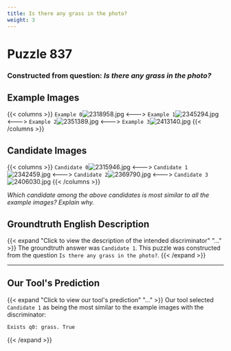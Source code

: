 ```yaml
---
title: Is there any grass in the photo?
weight: 3
---
```


# Puzzle 837
### Constructed from question: _Is there any grass in the photo?_


## Example Images
{{< columns >}}
`Example 0`![2318958.jpg](/gqa_images/2318958.jpg)
<--->
`Example 1`![2345294.jpg](/gqa_images/2345294.jpg)
<--->
`Example 2`![2351389.jpg](/gqa_images/2351389.jpg)
<--->
`Example 3`![2413140.jpg](/gqa_images/2413140.jpg)
{{< /columns >}}

## Candidate Images
{{< columns >}}
`Candidate 0`![2315946.jpg](/gqa_images/2315946.jpg)
<--->
`Candidate 1`![2342459.jpg](/gqa_images/2342459.jpg)
<--->
`Candidate 2`![2369790.jpg](/gqa_images/2369790.jpg)
<--->
`Candidate 3`![2406030.jpg](/gqa_images/2406030.jpg)
{{< /columns >}}

*Which candidate among the above candidates is most similar to all the example images? Explain why.*

## Groundtruth English Description

{{< expand "Click to view the description of the intended discriminator" "..." >}}
The groundtruth answer was `Candidate 1`. This puzzle was constructed from the question `Is there any grass in the photo?`.
{{< /expand >}}

---

## Our Tool's Prediction

{{< expand "Click to view our tool's prediction" "..." >}}
Our tool selected `Candidate 1` as being the most similar to the example images with the discriminator:
```plaintext
Exists q0: grass. True
```
{{< /expand >}}
